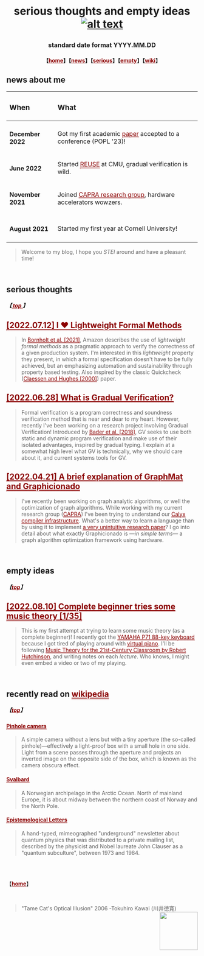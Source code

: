 # <p align="center"> serious thoughts and empty ideas [![alt text](https://jpramos.me/Data/icosi.png)](https://dogfeathers.com/icosidodec/topo.html) </p>
### <p align="center"> standard date format YYYY.MM.DD </p>
#### <p align="center">【<a href="https://jpramos.me" style="color: #8B0000; text-align: right">home</a>】【<a href="http://blog.jpramos.me/#news-about-me" style="color: #8B0000;">news</a>】【<a href="http://blog.jpramos.me/#serious-thoughts" style="color: #8B0000;">serious</a>】【<a href="http://blog.jpramos.me/#empty-ideas" style="color: #8B0000;">empty</a>】【<a href="http://blog.jpramos.me/#recently-read-on--wikipedia" style="color: #8B0000;">wiki</a>】

## news about me
| <h3> When </h3>            | <h3> What </h3>                          |
| :---                       | :---                                     |
| <h4> December 2022         | Got my first academic <a href="https://jpramos.me/Data/popl23src-paper20.pdf" style="color: #8B0000; border-bottom:1px dotted">paper</a> accepted to a conference (POPL '23)! |
| <h4> June 2022 </h4>       | Started  <a href="https://www.cmu.edu/scs/isr/reuse" style="color: #8B0000; border-bottom:1px dotted">REUSE</a> at CMU, gradual verification is wild. |
| <h4> November 2021 </h4>   | Joined <a href="https://capra.cs.cornell.edu/" style="color: #8B0000; border-bottom:1px dotted">CAPRA research group</a>, hardware accelerators wowzers.      |
| <h4> August 2021 </h4>     | Started my first year at Cornell University! |
> Welcome to my blog, I hope you *STEI* around and have a pleasant time!

<br>

## serious thoughts
<h5>【<a href="https://blog.jpramos.me/#p-aligncenter-standard-date-format-yyyymmdd-p" style="color: #8B0000; text-align: right"> <i>top</i> </a>】</h5>
<h2>
  <a href="http://blog.jpramos.me/2022.07.12" style="color: #8B0000; border-bottom:1px dotted">
    [2022.07.12] I ♥ Lightweight Formal Methods
  </a>
</h2>

> In <a href="https://assets.amazon.science/77/5e/4a7c238f4ce890efdc325df83263/using-lightweight-formal-methods-to-validate-a-key-value-storage-node-in-amazon-s3-2.pdf" style="color: #8B0000; border-bottom:1px dotted">Bornholt et al. [2021]</a>, Amazon describes the use of *lightweight formal methods* as a pragmatic approach to verify the correctness of a given production system. I'm interested in this *lightweight* property they present, in which a formal specification doesn't have to be fully achieved, but an emphasizing automation and sustainability through property based testing. Also inspired by the classic Quickcheck (<a href="https://www.cs.tufts.edu/~nr/cs257/archive/john-hughes/quick.pdf" style="color: #8B0000; border-bottom:1px dotted">Claessen and Hughes [2000]</a>) paper.

<h2>
  <a href="http://blog.jpramos.me/2022.06.28" style="color: #8B0000; border-bottom:1px dotted">
    [2022.06.28] What is Gradual Verification?
  </a>
</h2>

> Formal verification is a program correctness and soundness verification method that is near and dear to my heart. However, recently I've been working on a research project involving Gradual Verification! Introduced by <a href="http://www.cs.cmu.edu/~aldrich/papers/vmcai2018-gradual-verification.pdf" style="color: #8B0000; border-bottom:1px dotted">Bader et al. [2018]</a>, GV seeks to use both static and dynamic program verification and make use of their isolated advantages, inspired by gradual typing. I explain at a somewhat high level what GV is technically, why we should care about it, and current systems tools for GV.

<h2>
  <a href="http://blog.jpramos.me/2022.04.21" style="color: #8B0000; border-bottom:1px dotted">
    [2022.04.21] A brief explanation of GraphMat and Graphicionado
  </a>
</h2>

> I've recently been working on graph analytic algorithms, or well the optimization of graph algorithms. While working with my current research group (<a href="https://capra.cs.cornell.edu" style="color: #8B0000; border-bottom:1px dotted">CAPRA</a>) I've been trying to understand our <a href="calyxir.org" style="color: #8B0000; border-bottom:1px dotted">Calyx compiler infrastructure</a>. What's a better way to learn a language than by using it to implement <a href="https://mrmgroup.cs.princeton.edu/papers/taejun_micro16.pdf" style="color: #8B0000; border-bottom:1px dotted">a very unintuitive research paper</a>? I go into detail about what exactly Graphicionado is —*in simple terms*—  a graph algorithm optimization framework using hardware.

<br>

## empty ideas
<h5>【<a href="https://blog.jpramos.me/#p-aligncenter-standard-date-format-yyyymmdd-p" style="color: #8B0000; text-align: right"><i>top</i></a>】</h5>
<h2>
  <a href="http://blog.jpramos.me/2022.08.10" style="color: #8B0000; border-bottom:1px dotted">
    [2022.08.10] Complete beginner tries some music theory [1/35]
  </a>
</h2>

> This is my first attempt at trying to learn some music theory (as a complete beginner)! I recently got the <a href="https://piano-keyboard-reviews.com/brands/yamaha-keyboards/p71-review/" style="color: #8B0000; border-bottom:1px dotted">YAMAHA P71 88-key keyboard</a> because I got tired of playing around with <a href="https://virtualpiano.net/" style="color: #8B0000; border-bottom:1px dotted">virtual piano</a>. I'll be following <a href="https://musictheory.pugetsound.edu/mt21c/acknowledgement-1.html" style="color: #8B0000; border-bottom:1px dotted">Music Theory for the 21st-Century Classroom by Robert Hutchinson</a>, and writing notes on each *lecture*. Who knows, I might even embed a video or two of my playing.


<br>

## recently read on <a href="https://en.wikipedia.org/wiki/User:Jpvinnie" style="color: #8B0000; border-bottom:1px dotted"> wikipedia</a> 
<h5>【<a href="https://blog.jpramos.me/#p-aligncenter-standard-date-format-yyyymmdd-p" style="color: #8B0000; text-align: right"><i>top</i></a>】</h5>

<h4>
  <a href="https://en.wikipedia.org/wiki/Pinhole_camera" style="color: #8B0000; border-bottom:1px dotted">
    Pinhole camera
  </a>
</h4>

> A simple camera without a lens but with a tiny aperture (the so-called pinhole)—effectively a light-proof box with a small hole in one side. Light from a scene passes through the aperture and projects an inverted image on the opposite side of the box, which is known as the camera obscura effect. 

<h4>
  <a href="https://en.wikipedia.org/wiki/Svalbard" style="color: #8B0000; border-bottom:1px dotted">
    Svalbard
  </a>
</h4>

> A Norwegian archipelago in the Arctic Ocean. North of mainland Europe, it is about midway between the northern coast of Norway and the North Pole.

<h4>
  <a href="https://en.wikipedia.org/wiki/Epistemological_Letters" style="color: #8B0000; border-bottom:1px dotted">
    Epistemological Letters
  </a>
</h4>
  
> A hand-typed, mimeographed "underground" newsletter about quantum physics that was distributed to a private mailing list, described by the physicist and Nobel laureate John Clauser as a "quantum subculture", between 1973 and 1984.

<br>

<br>

【<a href="https://jpramos.me" style="color: #8B0000; text-align: right">**home**</a>】

<br>

> "Tame Cat's Optical Illusion" 2006 -Tokuhiro Kawai (川井徳寛) [<img height=100px src="https://raw.githubusercontent.com/jpVinnie/jpvinnie.github.io/master/Data/Tokuhito%20Kawai3.jpg" align="right">](https://www.thegreatcat.org/the-cat-in-art-and-photos-2/cats-asian-art/tokuhiro-kawai-1971-present-japanese/)
